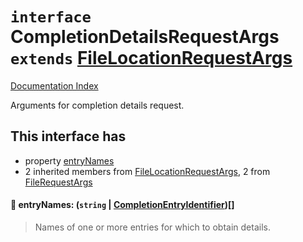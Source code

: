 # `interface` CompletionDetailsRequestArgs `extends` [FileLocationRequestArgs](../interface.FileLocationRequestArgs/README.md)

[Documentation Index](../README.md)

Arguments for completion details request.

## This interface has

- property [entryNames](#-entrynames-string--completionentryidentifier)
- 2 inherited members from [FileLocationRequestArgs](../interface.FileLocationRequestArgs/README.md), 2 from [FileRequestArgs](../interface.FileRequestArgs/README.md)


#### 📄 entryNames: (`string` | [CompletionEntryIdentifier](../interface.CompletionEntryIdentifier/README.md))\[]

> Names of one or more entries for which to obtain details.



